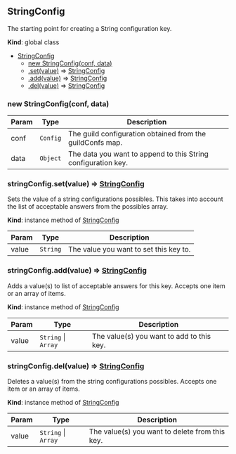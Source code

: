 <a name="StringConfig"></a>

## StringConfig
The starting point for creating a String configuration key.

**Kind**: global class

* [StringConfig](#StringConfig)
    * [new StringConfig(conf, data)](#new_StringConfig_new)
    * [.set(value)](#StringConfig+set) ⇒ [StringConfig](#StringConfig)
    * [.add(value)](#StringConfig+add) ⇒ [StringConfig](#StringConfig)
    * [.del(value)](#StringConfig+del) ⇒ [StringConfig](#StringConfig)

<a name="new_StringConfig_new"></a>

### new StringConfig(conf, data)

| Param | Type | Description |
| --- | --- | --- |
| conf | <code>Config</code> | The guild configuration obtained from the guildConfs map. |
| data | <code>Object</code> | The data you want to append to this String configuration key. |

<a name="StringConfig+set"></a>

### stringConfig.set(value) ⇒ [StringConfig](#StringConfig)
Sets the value of a string configurations possibles. This takes into account the list of acceptable answers from the possibles array.

**Kind**: instance method of [StringConfig](#StringConfig)

| Param | Type | Description |
| --- | --- | --- |
| value | <code>String</code> | The value you want to set this key to. |

<a name="StringConfig+add"></a>

### stringConfig.add(value) ⇒ [StringConfig](#StringConfig)
Adds a value(s) to list of acceptable answers for this key. Accepts one item or an array of items.

**Kind**: instance method of [StringConfig](#StringConfig)

| Param | Type | Description |
| --- | --- | --- |
| value | <code>String</code> &#124; <code>Array</code> | The value(s) you want to add to this key. |

<a name="StringConfig+del"></a>

### stringConfig.del(value) ⇒ [StringConfig](#StringConfig)
Deletes a value(s) from the string configurations possibles. Accepts one item or an array of items.

**Kind**: instance method of [StringConfig](#StringConfig)

| Param | Type | Description |
| --- | --- | --- |
| value | <code>String</code> &#124; <code>Array</code> | The value(s) you want to delete from this key. |